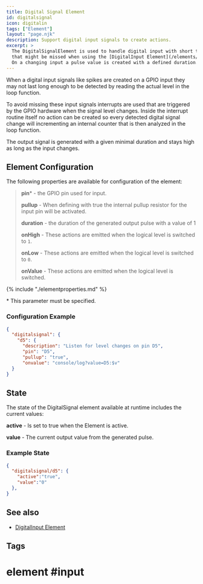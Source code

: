 ```yaml
---
title: Digital Signal Element
id: digitalsignal
icon: digitalin
tags: ["Element"]
layout: "page.njk"
description: Support digital input signals to create actions. 
excerpt: >
  The DigitalSignalElement is used to handle digital input with short time level changes
  that might be missed when using the [DigitalInput Element](/elements/digitalin.md).
  On a changing input a pulse value is created with a defined duration.
---
```


When a digital input signals like spikes are created on a GPIO input they may not last long enough to be detected by reading the actual level in the loop function.

To avoid missing these input signals interrupts are used that are triggered by the GPIO hardware when the signal level changes. Inside the interrupt routine itself
no action can be created so every detected digital signal change will incrementing an internal counter that is then analyzed in the loop function.

The output signal is generated with a given minimal duration and stays high as long as the input changes.


## Element Configuration

<object data="/element.svg?digitalsignal" type="image/svg+xml"></object>

The following properties are available for configuration of the element:

> **pin**\* - the GPIO pin used for input.
>
> **pullup** - When defining with true the internal pullup resistor for the input pin will be activated.
>
> **duration** - the duration of the generated output pulse with a value of 1
>
> **onHigh** - These actions are emitted when the logical level is switched to `1`.
>
> **onLow** - These actions are emitted when the logical level is switched to `0`.
>
> **onValue** - These actions are emitted when the logical level is switched.

{% include "./elementproperties.md" %}

\* This parameter must be specified.


### Configuration Example

``` json
{
  "digitalsignal": {
    "d5": {
      "description": "Listen for level changes on pin D5",
      "pin": "D5",
      "pullup": "true",
      "onvalue": "console/log?value=D5:$v"
  }
}
```

## State

The state of the DigitalSignal element available at runtime includes the current values:

**active** - Is set to true when the Element is active.

**value** - The current output value from the generated pulse.


### Example State

``` json
{
  "digitalsignal/d5": {
    "active":"true",
    "value":"0"
  },
}
```

## See also

* [DigitalInput Element](/elements/digitalin.md)


## Tags

# element #input
